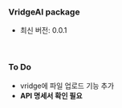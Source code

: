 ### VridgeAI package  
- 최신 버전: 0.0.1

<br>

### To Do 
- vridge에 파일 업로드 기능 추가 
- **API 명세서 확인 필요**


